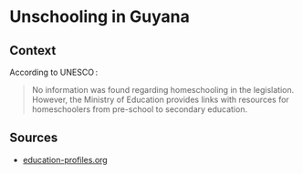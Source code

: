 # Unschooling in Guyana


## Context

According to UNESCO :

> No information was found regarding homeschooling in the legislation.
> However, the Ministry of Education provides links with resources for homeschoolers from pre-school to secondary education.


## Sources

* [education-profiles.org](https://education-profiles.org/latin-america-and-the-caribbean/guyana/~non-state-actors-in-education)
